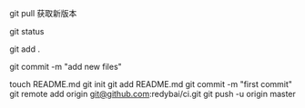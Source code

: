 git pull 获取新版本

git status

git add .

git commit -m "add new files"

touch README.md
git init
git add README.md
git commit -m "first commit"
git remote add origin git@github.com:redybai/ci.git
git push -u origin master
